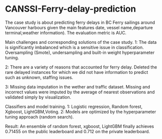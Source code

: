 # CANSSI-Ferry-delay-prediction
The case study is about predicting ferry delays in BC Ferry sailings around Vancouver harbours given the main features date, vessel name,departure terminal,weather information).
The evaluation metric is AUC.

Main challenges and corresponding solutions of the case study.
1: The data is significantly imbalanced which is a sensitive issue in classification.
Oversampling (Smote), undersampling and built-in weight hyperparameter tuning.

2: There are a variety of reasons that accounted for ferry delay.
Deleted the rare delayed instances for which we did not have information to predict such as unknown, staffing issues.

3: Missing data imputation in the wether and traffic dataset.
Missing and incorrect values were imputed by the average of nearest observations and validated simply by visualization.



Classifiers and model training.
1: Logistic regression, Random forest, Xgboost, LightGBM,Voting.
2: Models are optimized by the hyperparameter tuning approach (random search).

Result:
An ensemble of random forest, xgboost, LightGBM finally achieves 0.71455 on the public leaderboard and 0.712 on the private leaderboard.
